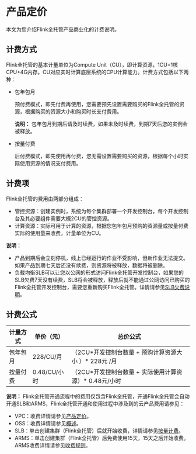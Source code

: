 # 产品定价

本文为您介绍Flink全托管产品商业化的计费说明。

## 计费方式

Flink全托管的基本计量单位为Compute Unit（CU），即计算资源，1CU=1核CPU+4G内存。CU对应实时计算底层系统的CPU计算能力。计费方式包括以下两种：

-   包年包月

    预付费模式，即先付费再使用，您需要预先设置需要购买的Flink全托管的资源，根据购买的资源大小和购买时长支付费用。

    **说明：** 包年包月到期后请及时续费，如果未及时续费，到期7天后您的实例会被释放。

-   按量付费

    后付费模式，即先使用再付费，您无需设置需要购买的资源，根据每个小时实际使用资源的情况支付费用。


## 计费项

Flink全托管的费用由两部分组成：

-   管控资源：创建实例时，系统为每个集群部署一个开发控制台，每个开发控制台及其必要组件需要大概2CU的管控资源。
-   计算资源：实际可用于计算的资源，根据您包年包月预购的资源量或按量付费实际的使用量来收费，计量单位为CU。

**说明：**

-   产品到期后会立刻停机，线上已经运行的作业不受影响，但新作业无法提交。如果产品到期七天后还没有续费，则资源将被释放，数据将被删除。
-   负载均衡SLB可以让您以公网的形式访问Flink全托管开发控制台，如果您的SLB欠费7天没有续费，SLB将会被释放，释放后就不能通过公网访问已购买的Flink全托管开发控制台，需要您重新购买Flink全托管。详情请参见[SLB欠费说明](/cn.zh-CN/产品定价/欠费说明.md)。

## 计费公式

|计量方式|单价（元）|总价公式|
|----|-----|----|
|包年包月|228/CU/月|（2CU\*开发控制台数量 + 预购计算资源大小 ）\* 228元 /月|
|按量付费|0.48/CU/小时|（2CU\*开发控制台数量 + 实际使用计算资源）\* 0.48元/小时|

**说明：** Flink全托管开通流程中的费用仅包含Flink全托管，开通Flink全托管会自动开通SLB和ARMS，Flink全托管开通和使用过程中涉及到的云产品费用请参见：

-   VPC：收费详情请参见[产品定价](/cn.zh-CN/产品定价/产品定价.md)。
-   OSS：收费详情请参见[概述](/cn.zh-CN/计量计费/计量项和计费项/概述.md)。
-   SLB：单击创建集群（Flink全托管）后就开始收费，详情请参见[按量计费](/cn.zh-CN/产品定价/按量计费.md)。
-   ARMS：单击创建集群（Flink全托管）后免费使用15天，15天之后开始收费。ARMS收费详情请参见[收费规则](/cn.zh-CN/产品定价/收费规则.md)。

